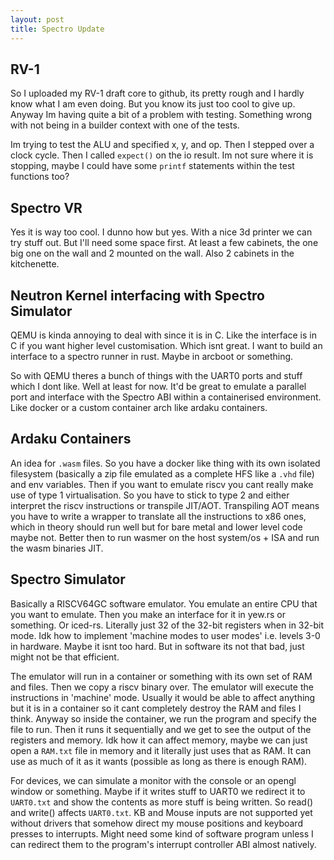 ```yaml
---
layout: post
title: Spectro Update
---
```


## RV-1

So I uploaded my RV-1 draft core to github, its pretty rough and I hardly know what I am even doing. But you know its just too cool to give up. Anyway Im having quite a bit of a problem with testing. Something wrong with not being in a builder context with one of the tests.

Im trying to test the ALU and specified x, y, and op. Then I stepped over a clock cycle. Then I called `expect()` on the  io result. Im not sure where it is stopping, maybe I could have some `printf` statements within the test functions too?

## Spectro VR

Yes it is way too cool. I dunno how but yes. With a nice 3d printer we can try stuff out. But I'll need some space first. At least a few cabinets, the one big one on the wall and 2 mounted on the wall. Also 2 cabinets in the kitchenette.

## Neutron Kernel interfacing with Spectro Simulator

QEMU is kinda annoying to deal with since it is in C. Like the interface is in C if you want higher level customisation. Which isnt great. I want to build an interface to a spectro runner in rust. Maybe in arcboot or something.

So with QEMU theres a bunch of things with the UART0 ports and stuff which I dont like. Well at least for now. It'd be great to emulate a parallel port and interface with the Spectro ABI within a containerised environment. Like docker or a custom container arch like ardaku containers.

## Ardaku Containers

An idea for `.wasm` files. So you have a docker like thing with its own isolated filesystem (basically a zip file emulated as a complete HFS like a `.vhd` file) and env variables. Then if you want to emulate riscv you cant really make use of type 1 virtualisation. So you have to stick to type 2 and either interpret the riscv instructions or transpile JIT/AOT. Transpiling AOT means you have to write a wrapper to translate all the instructions to x86 ones, which in theory should run well but for bare metal and lower level code maybe not. Better then to run wasmer on the host system/os + ISA and run the wasm binaries JIT.

## Spectro Simulator

Basically a RISCV64GC software emulator. You emulate an entire CPU that you want to emulate. Then you
make an interface for it in yew.rs or something. Or iced-rs. Literally just 32 of the 32-bit registers when in 32-bit mode. Idk how to implement 'machine modes to user modes' i.e. levels 3-0 in hardware. Maybe it isnt too hard. But in software its not that bad, just might not be that efficient.

The emulator will run in a container or something with its own set of RAM and files. Then we copy a riscv binary over. The emulator will execute the instructions in 'machine' mode. Usually it would be able to affect anything but it is in a container so it cant completely destroy the RAM and files I think. Anyway so inside the container, we run the program and specify the file to run. Then it runs it sequentially and we get to see the output of the registers and memory. Idk how it can affect memory, maybe we can just open a `RAM.txt` file in memory and it literally just uses that as RAM. It can use as much of it as it wants (possible as long as there is enough RAM).

For devices, we can simulate a monitor with the console or an opengl window or something. Maybe if it writes stuff to UART0 we redirect it to `UART0.txt` and show the contents as more stuff is being written. So read() and write() affects `UART0.txt`. KB and Mouse inputs are not supported yet without drivers that somehow direct my mouse positions and keyboard presses to interrupts. Might need some kind of software program unless I can redirect them to the program's interrupt controller ABI almost natively.

